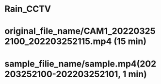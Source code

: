 # Rain_CCTV

# original_file_name/CAM1_202203252100_202203252115.mp4 (15 min)
# sample_filie_name/sample.mp4(202203252100-202203252101, 1 min)
